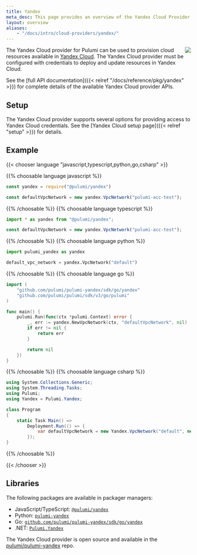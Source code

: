 ```yaml
---
title: Yandex
meta_desc: This page provides an overview of the Yandex Cloud Provider for Pulumi.
layout: overview
aliases:
    - "/docs/intro/cloud-providers/yandex/"
---
```


<img src="/logos/tech/yandex.svg" align="right" class="h-16 px-8 pb-4">

The Yandex Cloud provider for Pulumi can be used to provision cloud resources available in [Yandex Cloud](https://cloud.yandex.com/).
The Yandex Cloud provider must be configured with credentials to deploy and update resources in Yandex Cloud.

See the [full API documentation]({{< relref "/docs/reference/pkg/yandex" >}}) for complete details of the available Yandex Cloud provider APIs.

## Setup

The Yandex Cloud provider supports several options for providing access to Yandex Cloud credentials.  See the [Yandex Cloud setup page]({{< relref "setup" >}}) for details.

## Example

{{< chooser language "javascript,typescript,python,go,csharp" >}}

{{% choosable language javascript %}}

```javascript
const yandex = require("@pulumi/yandex")

const defaultVpcNetwork = new yandex.VpcNetwork("pulumi-acc-test");
```

{{% /choosable %}}
{{% choosable language typescript %}}

```typescript
import * as yandex from "@pulumi/yandex";

const defaultVpcNetwork = new yandex.VpcNetwork("pulumi-acc-test");
```

{{% /choosable %}}
{{% choosable language python %}}

```python
import pulumi_yandex as yandex

default_vpc_network = yandex.VpcNetwork("default")
```

{{% /choosable %}}
{{% choosable language go %}}

```go
import (
	"github.com/pulumi/pulumi-yandex/sdk/go/yandex"
	"github.com/pulumi/pulumi/sdk/v3/go/pulumi"
)

func main() {
	pulumi.Run(func(ctx *pulumi.Context) error {
        _, err := yandex.NewVpcNetwork(ctx, "defaultVpcNetwork", nil)
		if err != nil {
			return err
		}

		return nil
	})
}
```

{{% /choosable %}}
{{% choosable language csharp %}}

```csharp
using System.Collections.Generic;
using System.Threading.Tasks;
using Pulumi;
using Yandex = Pulumi.Yandex;

class Program
{
    static Task Main() =>
        Deployment.Run(() => {
            var defaultVpcNetwork = new Yandex.VpcNetwork("default", new Yandex.VpcNetworkArgs{});
        });
}
```

{{% /choosable %}}

{{< /chooser >}}

## Libraries

The following packages are available in packager managers:

* JavaScript/TypeScript: [`@pulumi/yandex`](https://www.npmjs.com/package/@pulumi/yandex)
* Python: [`pulumi-yandex`](https://pypi.org/project/pulumi-yandex/)
* Go: [`github.com/pulumi/pulumi-yandex/sdk/go/yandex`](https://github.com/pulumi/pulumi-yandex)
* .NET: [`Pulumi.Yandex`](https://www.nuget.org/packages/Pulumi.Yandex)

The Yandex Cloud provider is open source and available in the [pulumi/pulumi-yandex](https://github.com/pulumi/pulumi-yandex) repo.
